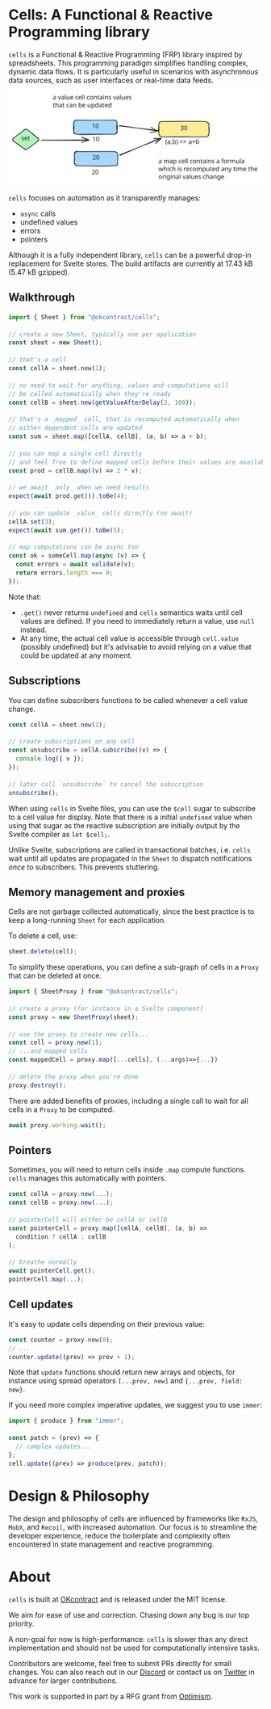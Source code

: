 # Cells: A Functional & Reactive Programming library

`cells` is a Functional & Reactive Programming (FRP) library inspired by
spreadsheets. This programming paradigm simplifies handling complex, dynamic
data flows. It is particularly useful in scenarios with asynchronous data
sources, such as user interfaces or real-time data feeds.

![cells are either values or functions](./assets/cells.svg)

`cells` focuses on automation as it transparently manages:

- `async` calls
- undefined values
- errors
- pointers

Although it is a fully independent library, `cells` can be a powerful drop-in
replacement for Svelte stores. The build artifacts are currently at 17.43 kB
(5.47 kB gzipped).

## Walkthrough

```typescript
import { Sheet } from "@okcontract/cells";

// create a new Sheet, typically one per application
const sheet = new Sheet();

// that's a cell
const cellA = sheet.new(1);

// no need to wait for anything, values and computations will
// be called automatically when they're ready
const cellB = sheet.new(getValueAfterDelay(2, 100));

// that's a _mapped_ cell, that is recomputed automatically when
// either dependent cells are updated
const sum = sheet.map([cellA, cellB], (a, b) => a + b);

// you can map a single cell directly
// and feel free to define mapped cells before their values are available
const prod = cellB.map((v) => 2 * v);

// we await _only_ when we need results
expect(await prod.get()).toBe(4);

// you can update _value_ cells directly (no await)
cellA.set(3);
expect(await sum.get()).toBe(5);

// map computations can be async too
const ok = someCell.map(async (v) => {
  const errors = await validate(v);
  return errors.length === 0;
});
```

Note that:

- `.get()` never returns `undefined` and `cells` semantics waits until cell
  values are defined. If you need to immediately return a value, use `null`
  instead.
- At any time, the actual cell value is accessible through `cell.value`
  (possibly undefined) but it's advisable to avoid relying on a value that could
  be updated at any moment.

## Subscriptions

You can define subscribers functions to be called whenever a cell value change.

```ts
const cellA = sheet.new(1);

// create subscriptions on any cell
const unsubscribe = cellA.subscribe((v) => {
  console.log({ v });
});

// later call `unsubscribe` to cancel the subscription
unsubscribe();
```

When using `cells` in Svelte files, you can use the `$cell` sugar to subscribe
to a cell value for display. Note that there is a initial `undefined` value when
using that sugar as the reactive subscription are initially output by the Svelte
compiler as `let $cell;`.

Unlike Svelte, subscriptions are called in transactional batches, i.e. `cells`
wait until all updates are propagated in the `Sheet` to dispatch notifications
_once_ to subscribers. This prevents stuttering.

## Memory management and proxies

Cells are not garbage collected automatically, since the best practice is to
keep a long-running `Sheet` for each application.

To delete a cell, use:

```ts
sheet.delete(cell);
```

To simplify these operations, you can define a sub-graph of cells in a `Proxy`
that can be deleted at once.

```ts
import { SheetProxy } from "@okcontract/cells";

// create a proxy (for instance in a Svelte component)
const proxy = new SheetProxy(sheet);

// use the proxy to create new cells...
const cell = proxy.new(1);
// ...and mapped cells
const mappedCell = proxy.map([...cells], (...args)=>{...})

// delete the proxy when you're done
proxy.destroy();
```

There are added benefits of proxies, including a single call to wait for all
cells in a `Proxy` to be computed.

```ts
await proxy.working.wait();
```

## Pointers

Sometimes, you will need to return cells inside `.map` compute functions.
`cells` manages this automatically with pointers.

```ts
const cellA = proxy.new(...);
const cellB = proxy.new(...);

// pointerCell will either be cellA or cellB
const pointerCell = proxy.map([cellA, cellB], (a, b) =>
  condition ? cellA : cellB
);

// breathe normally
await pointerCell.get();
pointerCell.map(...);
```

## Cell updates

It's easy to update cells depending on their previous value:

```ts
const counter = proxy.new(0);
// ...
counter.update((prev) => prev + 1);
```

Note that `update` functions should return new arrays and objects, for instance
using spread operators `[...prev, new]` and `{...prev, field: new}`.

If you need more complex imperative updates, we suggest you to use `immer`:

```typescript
import { produce } from "immer";

const patch = (prev) => {
  // complex updates...
};
cell.update((prev) => produce(prev, patch));
```

# Design & Philosophy

The design and philosophy of cells are influenced by frameworks like `RxJS`,
`MobX`, and `Recoil`, with increased automation. Our focus is to streamline the
developer experience, reduce the boilerplate and complexity often encountered in
state management and reactive programming.

# About

`cells` is built at [OKcontract](https://okcontract.com) and is released under
the MIT license.

We aim for ease of use and correction. Chasing down any bug is our top priority.

A non-goal for now is high-performance: `cells` is slower than any direct
implementation and should not be used for computationally intensive tasks.

Contributors are welcome, feel free to submit PRs directly for small changes.
You can also reach out in our [Discord](https://discord.gg/Cun5aF7k) or contact
us on [Twitter](https://x.com/okcontract) in advance for larger contributions.

This work is supported in part by a RFG grant from
[Optimism](https://optimism.io).
